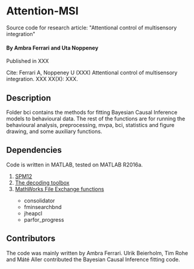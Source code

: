 # Attention-MSI
Source code for research article: "Attentional control of multisensory integration"

#### By Ambra Ferrari and Uta Noppeney
Published in XXX

Cite: Ferrari A, Noppeney U (XXX) Attentional control of multisensory integration. XXX XX(X): XXX.

## Description
Folder bci contains the methods for fitting Bayesian Causal Inference models to behavioural data.
The rest of the functions are for running the behavioural analysis, preprocessing, mvpa, bci, statistics and figure drawing, and some auxiliary functions.

## Dependencies
Code is written in MATLAB, tested on MATLAB R2016a.
<ol>
<li><a href="https://www.fil.ion.ucl.ac.uk/spm/" rel="nofollow">SPM12</a></li>
<li><a href="https://sites.google.com/site/tdtdecodingtoolbox/" rel="nofollow">The decoding toolbox</a></li>
<li><a href="https://uk.mathworks.com/matlabcentral/fileexchange/?s_tid=gn_mlc_fx" rel="nofollow">MathWorks File Exchange functions</a></li>
<ul>
  <li>consolidator</li>
  <li>fminsearchbnd</li>
  <li>jheapcl</li>
  <li>parfor_progress</li>
</ul>
</ol>

## Contributors
The code was mainly written by Ambra Ferrari. Ulrik Beierholm, Tim Rohe and Máté Aller contributed the Bayesian Causal Inference fitting code.
